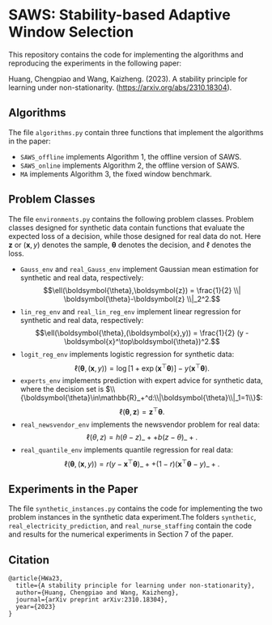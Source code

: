 # SAWS: Stability-based Adaptive Window Selection

This repository contains the code for implementing the algorithms and reproducing the experiments in the following paper:

Huang, Chengpiao and Wang, Kaizheng. (2023). A stability principle for learning under non-stationarity. (https://arxiv.org/abs/2310.18304).

## Algorithms

The file `algorithms.py` contain three functions that implement the algorithms in the paper:
- `SAWS_offline` implements Algorithm 1, the offline version of SAWS.
- `SAWS_online` implements Algorithm 2, the offline version of SAWS.
- `MA` implements Algorithm 3, the fixed window benchmark.

## Problem Classes
The file `environments.py` contains the following problem classes. Problem classes designed for synthetic data contain functions that evaluate the expected loss of a decision, while those designed for real data do not. Here $\boldsymbol{z}$ or $(\boldsymbol{x},y)$ denotes the sample, $\boldsymbol{\theta}$ denotes the decision, and $\ell$ denotes the loss.

- `Gauss_env` and `real_Gauss_env` implement Gaussian mean estimation for synthetic and real data, respectively: 
$$\ell(\boldsymbol{\theta},\boldsymbol{z}) = \frac{1}{2} \\| \boldsymbol{\theta}-\boldsymbol{z} \\|_2^2.$$
- `lin_reg_env` and `real_lin_reg_env` implement linear regression for synthetic and real data, respectively:
$$\ell(\boldsymbol{\theta},(\boldsymbol{x},y)) = \frac{1}{2} (y - \boldsymbol{x}^\top\boldsymbol{\theta})^2.$$
- `logit_reg_env` implements logistic regression for synthetic data:
$$\ell(\boldsymbol{\theta},(\boldsymbol{x},y)) = \log [ 1 + \exp(\boldsymbol{x}^\top\boldsymbol{\theta}) ] - y(\boldsymbol{x}^\top\boldsymbol{\theta}).$$
- `experts_env` implements prediction with expert advice for synthetic data, where the decision set is $\\{\boldsymbol{\theta}\in\mathbb{R}_+^d:\\|\boldsymbol{\theta}\\|_1=1\\}$:
$$\ell(\boldsymbol{\theta},\boldsymbol{z}) = \boldsymbol{z}^\top \boldsymbol{\theta}.$$
- `real_newsvendor_env` implements the newsvendor problem for real data:
$$\ell(\theta,z) = h(\theta - z)\_+ + b(z - \theta)\_+.$$
- `real_quantile_env` implements quantile regression for real data:
$$\ell(\boldsymbol{\theta},(\boldsymbol{x},y)) = r(y - \boldsymbol{x}^\top\boldsymbol{\theta})\_+ + (1-r)(\boldsymbol{x}^\top\boldsymbol{\theta} - y)\_+.$$

## Experiments in the Paper

 The file `synthetic_instances.py` contains the code for implementing the two problem instances in the synthetic data experiment.The folders `synthetic`, `real_electricity_prediction`, and `real_nurse_staffing` contain the code and results for the numerical experiments in Section 7 of the paper.

 ## Citation
```
@article{HWa23,
  title={A stability principle for learning under non-stationarity},
  author={Huang, Chengpiao and Wang, Kaizheng},
  journal={arXiv preprint arXiv:2310.18304},
  year={2023}
}
```
